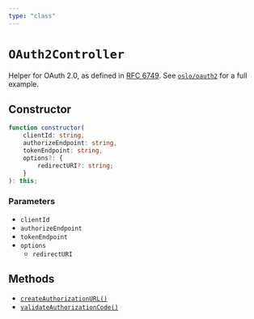 ```yaml
---
type: "class"
---
```


# `OAuth2Controller`

Helper for OAuth 2.0, as defined in [RFC 6749](https://datatracker.ietf.org/doc/html/rfc6749). See [`oslo/oauth2`](/reference/oauth2) for a full example.

## Constructor

```ts
function constructor(
	clientId: string,
	authorizeEndpoint: string,
	tokenEndpoint: string,
	options?: {
		redirectURI?: string;
	}
): this;
```

### Parameters

- `clientId`
- `authorizeEndpoint`
- `tokenEndpoint`
- `options`
  - `redirectURI`

## Methods

- [`createAuthorizationURL()`](ref:oauth2/OAuth2Controller)
- [`validateAuthorizationCode()`](ref:oauth2/OAuth2Controller)
